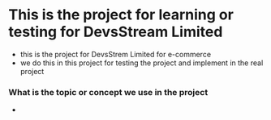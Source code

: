# This is the project for learning or testing for DevsStream Limited



- this is the project for DevsStrem Limited for e-commerce
- we do this in this project for testing the project and implement in the real project


### What is the topic or concept we use in the project 
- 
